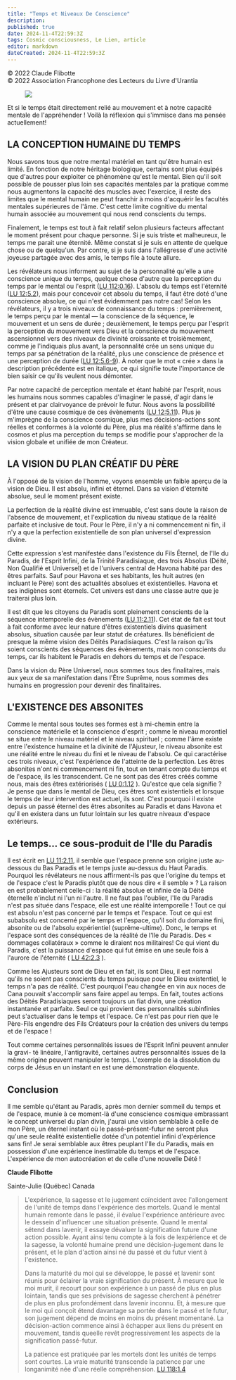 ```yaml
---
title: "Temps et Niveaux De Conscience"
description: 
published: true
date: 2024-11-4T22:59:3Z
tags: Cosmic consciousness, Le Lien, article
editor: markdown
dateCreated: 2024-11-4T22:59:3Z
---
```


<p class="v-card v-sheet theme--light grey lighten-3 px-2">© 2022 Claude Flibotte<br>© 2022 Association Francophone des Lecteurs du Livre d'Urantia</p>

<figure id="Figure_1" class="image urantiapedia">
<img src="/image/article/Le_Lien/images_03/078.jpg">
</figure>

Et si le temps était directement relié au mouvement et à notre capacité mentale de l'appréhender ! Voilà la réflexion qui s'immisce dans ma pensée actuellement!

## LA CONCEPTION HUMAINE DU TEMPS

Nous savons tous que notre mental matériel en tant qu'être humain est limité. En fonction de notre héritage biologique, certains sont plus équipés que d'autres pour exploiter ce phénomène qu'est le mental. Bien qu'il soit possible de pousser plus loin ses capacités mentales par la pratique comme nous augmentons la capacité des muscles avec l'exercice, il reste des limites que le mental humain ne peut franchir à moins d'acquérir les facultés mentales supérieures de l'âme. C'est cette limite cognitive du mental humain associée au mouvement qui nous rend conscients du temps.

Finalement, le temps est tout à fait relatif selon plusieurs facteurs affectant le moment présent pour chaque personne. Si je suis triste et malheureux, le temps me parait une éternité. Même constat si je suis en attente de quelque chose ou de quelqu'un. Par contre, si je suis dans l'allégresse d'une activité joyeuse partagée avec des amis, le temps file à toute allure.

Les révélateurs nous informent au sujet de la personnalité qu'elle a une conscience unique du temps, quelque chose d'autre que la perception du temps par le mental ou l'esprit ([LU 112:0.16](/fr/The_Urantia_Book/112#p0_16)). L'absolu du temps est l'éternité ([LU 12:5.2](/fr/The_Urantia_Book/12#p5_2)), mais pour concevoir cet absolu du temps, il faut être doté d'une conscience absolue, ce qui n'est évidemment pas notre cas! Selon les révélateurs, il y a trois niveaux de connaissance du temps : premièrement, le temps perçu par le mental — la conscience de la séquence, le mouvement et un sens de durée ; deuxièmement, le temps perçu par l'esprit la perception du mouvement vers Dieu et la conscience du mouvement ascensionnel vers des niveaux de divinité croissante et troisièmement, comme je l'indiquais plus avant, la personnalité crée un sens unique du temps par sa pénétration de la réalité, plus une conscience de présence et une perception de durée ([LU 12:5.6-9](/fr/The_Urantia_Book/12#p5_6)). À noter que le mot « crée » dans la description précédente est en italique, ce qui signifie toute l'importance de bien saisir ce qu'ils veulent nous démonter.

Par notre capacité de perception mentale et étant habité par l'esprit, nous les humains nous sommes capables d'imaginer le passé, d'agir dans le présent et par clairvoyance de prévoir le futur. Nous avons la possibilité d'être une cause cosmique de ces évènements ([LU 12:5.11](/fr/The_Urantia_Book/12#p5_11)). Plus je m'imprègne de la conscience cosmique, plus mes décisions-actions sont réelles et conformes à la volonté du Père, plus ma réalité s'affirme dans le cosmos et plus ma perception du temps se modifie pour s'approcher de la vision globale et unifiée de mon Créateur.

## LA VISION DU PLAN CRÉATIF DU PÈRE

À l'opposé de la vision de l'homme, voyons ensemble un faible aperçu de la vision de Dieu. Il est absolu, infini et éternel. Dans sa vision d'éternité absolue, seul le moment présent existe.

La perfection de la réalité divine est immuable, c'est sans doute la raison de l'absence de mouvement, et l'explication du niveau statique de la réalité parfaite et inclusive de tout. Pour le Père, il n'y a ni commencement ni fin, il n'y a que la perfection existentielle de son plan universel d'expression divine.

Cette expression s'est manifestée dans l'existence du Fils Éternel, de l'lle du Paradis, de l'Esprit Infini, de la Trinité Paradisiaque, des trois Absolus (Déité, Non Qualifié et Universel) et de l'univers central de Havona habité par des êtres parfaits. Sauf pour Havona et ses habitants, les huit autres (en incluant le Père) sont des actualités absolues et existentielles. Havona et ses indigènes sont éternels. Cet univers est dans une classe autre que je traiterai plus loin.

Il est dit que les citoyens du Paradis sont pleinement conscients de la séquence intemporelle des évènements ([LU 11:2.11](/fr/The_Urantia_Book/11#p2_11)). Cet état de fait est tout à fait conforme avec leur nature d'êtres existentiels divins quasiment absolus, situation causée par leur statut de créatures. Ils bénéficient de presque la même vision des Déités Paradisiaques. C'est la raison qu'ils soient conscients des séquences des évènements, mais non conscients du temps, car ils habitent le Paradis en dehors du temps et de l'espace.

Dans la vision du Père Universel, nous sommes tous des finalitaires, mais aux yeux de sa manifestation dans l'Être Suprême, nous sommes des humains en progression pour devenir des finalitaires.

## L'EXISTENCE DES ABSONITES

Comme le mental sous toutes ses formes est à mi-chemin entre la conscience matérielle et la conscience d'esprit ; comme le niveau morontiel se situe entre le niveau matériel et le niveau spirituel ; comme l'âme existe entre l'existence humaine et la divinité de l'Ajusteur, le niveau absonite est une réalité entre le niveau du fini et le niveau de l'absolu. Ce qui caractérise ces trois niveaux, c'est l'expérience de l'atteinte de la perfection. Les êtres absonites n'ont ni commencement ni fin, tout en tenant compte du temps et de l'espace, ils les transcendent. Ce ne sont pas des êtres créés comme nous, mais des êtres extériorisés ( [LU 0:1.12](/fr/The_Urantia_Book/0#p1_12) ). Qu'estce que cela signifie ? Je pense que dans le mental de Dieu, ces êtres sont existentiels et lorsque le temps de leur intervention est actuel, ils sont. C'est pourquoi il existe depuis un passé éternel des êtres absonites au Paradis et dans Havona et qu'il en existera dans un futur lointain sur les quatre niveaux d'espace extérieurs.

## Le temps... ce sous-produit de l'lle du Paradis

Il est écrit en [LU 11:2.11](/fr/The_Urantia_Book/11#p2_11), il semble que l'espace prenne son origine juste au-dessous du Bas Paradis et le temps juste au-dessus du Haut Paradis. Pourquoi les révélateurs ne nous affirment-ils pas que l'origine du temps et de l'espace c'est le Paradis plutôt que de nous dire « il semble » ? La raison en est probablement celle-ci : la réalité absolue et infinie de la Déité éternelle n'inclut ni l'un ni l'autre. Il ne faut pas l'oublier, l'lle du Paradis n'est pas située dans l'espace, elle est une réalité intemporelle ! Tout ce qui est absolu n'est pas concerné par le temps et l'espace. Tout ce qui est subabsolu est concerné par le temps et l'espace, qu'il soit du domaine fini, absonite ou de l'absolu expérientiel (suprême-ultime). Donc, le temps et l'espace sont des conséquences de la réalité de l'lle du Paradis. Des « dommages collatéraux » comme le diraient nos militaires! Ce qui vient du Paradis, c'est la puissance d'espace qui fut émise en une seule fois à l'aurore de l'éternité ( [LU 42:2.3](/fr/The_Urantia_Book/42#p2_3) ).

Comme les Ajusteurs sont de Dieu et en fait, ils sont Dieu, il est normal qu'ils ne soient pas conscients du temps puisque pour le Dieu existentiel, le temps n'a pas de réalité. C'est pourquoi l'eau changée en vin aux noces de Cana pouvait s'accomplir sans faire appel au temps. En fait, toutes actions des Déités Paradisiaques seront toujours un fiat divin, une création instantanée et parfaite. Seul ce qui provient des personnalités subinfinies peut s'actualiser dans le temps et l'espace. Ce n'est pas pour rien que le Père-Fils engendre des Fils Créateurs pour la création des univers du temps et de l'espace !

Tout comme certaines personnalités issues de l'Esprit Infini peuvent annuler la gravi- té linéaire, l'antigravité, certaines autres personnalités issues de la même origine peuvent manipuler le temps. L'exemple de la dissolution du corps de Jésus en un instant en est une démonstration éloquente.

## Conclusion

Il me semble qu'étant au Paradis, après mon dernier sommeil du temps et de l'espace, munie à ce moment-là d'une conscience cosmique embrassant le concept universel du plan divin, j'aurai une vision semblable à celle de mon Père, un éternel instant où le passé-présent-futur ne seront plus qu'une seule réalité existentielle dotée d'un potentiel infini d'expérience sans fin! Je serai semblable aux êtres peuplant l'lle du Paradis, mais en possession d'une expérience inestimable du temps et de l'espace. L'expérience de mon autocréation et de celle d'une nouvelle Dété !

**Claude Flibotte**

Sainte-Julie (Québec) Canada


> L'expérience, la sagesse et le jugement coïncident avec l'allongement de l'unité de temps dans l'expérience des mortels. Quand le mental humain remonte dans le passé, il évalue l'expérience antérieure avec le dessein d'influencer une situation présente. Quand le mental sétend dans lavenir, il essaye dévaluer la signification future d'une action possible. Ayant ainsi tenu compte à la fois de lexpérience et de la sagesse, la volonté humaine prend une décision-jugement dans le présent, et le plan d'action ainsi né du passé et du futur vient à l'existence.
> 
> Dans la maturité du moi qui se développe, le passé et lavenir sont réunis pour éclairer la vraie signification du présent. À mesure que le moi murit, il recourt pour son expérience à un passé de plus en plus lointain, tandis que ses prévisions de sagesse cherchent à pénétrer de plus en plus profondément dans lavenir inconnu. Et, à mesure que le moi qui conçoit étend davantage sa portée dans le passé et le futur, son jugement dépend de moins en moins du présent momentané. La décision-action commence ainsi à échapper aux liens du présent en mouvement, tandis queelle revêt progressivement les aspects de la signification passé-futur.
> 
> La patience est pratiquée par les mortels dont les unités de temps sont courtes. La vraie maturité transcende la patience par une longanimité née d'une réelle compréhension. [LU 118:1.4](/fr/The_Urantia_Book/118#p1_4)